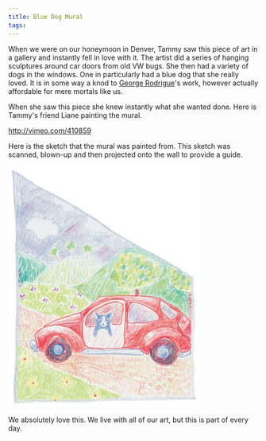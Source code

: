 ```yaml
---
title: Blue Dog Mural
tags: 
---
```


When we were on our honeymoon in Denver, Tammy saw this piece of art in a gallery and instantly fell in love with it. The artist did a series of hanging sculptures around car doors from old VW bugs. She then had a variety of dogs in the windows. One in particularly had a blue dog that she really loved. It is in some way a knod to [George Rodrigue](http://www.georgerodrigue.com/)'s work, however actually affordable for mere mortals like us.

When she saw this piece she knew instantly what she wanted done. Here is Tammy's friend Liane painting the mural.

http://vimeo.com/410859

Here is the sketch that the mural was painted from. This sketch was scanned, blown-up and then projected onto the wall to provide a guide.

![](/assets/posts/2003/547e632707ebb70a1bf182c8e0ff614e.jpg)

We absolutely love this. We live with all of our art, but this is part of every day.
